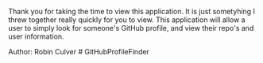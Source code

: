 Thank you for taking the time to view this application. It is just sometyhing I threw together really quickly for you to view. This application will allow a user to simply look
for someone's GitHub profile, and view their repo's and user information. 


Author: Robin Culver
#   G i t H u b P r o f i l e F i n d e r  
 